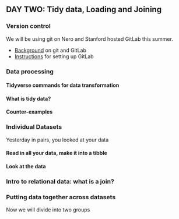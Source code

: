 
## DAY TWO: Tidy data, Loading and Joining

### Version control

We will be using git on Nero and Stanford hosted GitLab this summer.
 * [Background](../../resources/git_gitlab_intro.md) on git and GitLab
 * [Instructions](../../resources/gitlab_setup.md) for setting up GitLab 



### Data processing

#### Tidyverse commands for data transformation

#### What is tidy data?
#### Counter-examples

### Individual Datasets

Yesterday in pairs, you looked at your data

#### Read in all your data, make it into a tibble

#### Look at the data

### Intro to relational data: what is a join?

### Putting data together across datasets
Now we will divide into two groups

